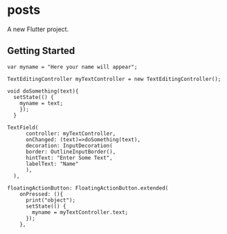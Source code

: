# posts

A new Flutter project.

## Getting Started

    var myname = "Here your name will appear";

    TextEditingController myTextController = new TextEditingController();

    void doSomething(text){
      setState(() {
        myname = text;
        });
      }
    
    TextField(
          controller: myTextController,
          onChanged: (text)=>doSomething(text),
          decoration: InputDecoration(
          border: OutlineInputBorder(),
          hintText: "Enter Some Text",
          labelText: "Name"
          ),
      ),

    floatingActionButton: FloatingActionButton.extended(
        onPressed: (){
          print("object");
          setState(() {
            myname = myTextController.text;
          });
        }, 